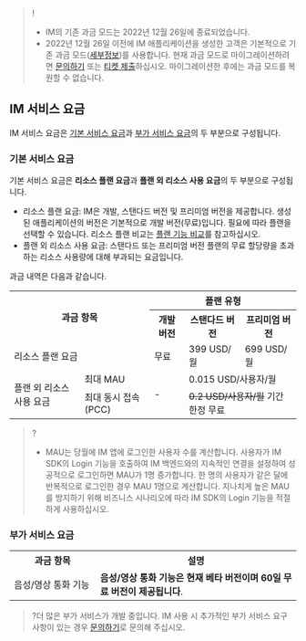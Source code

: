 ﻿> ! 
>- IM의 기존 과금 모드는 2022년 12월 26일에 종료되었습니다.
>- 2022년 12월 26일 이전에 IM 애플리케이션을 생성한 고객은 기본적으로 기존 과금 모드([세부정보](https://www.tencentcloud.com/document/product/1047/52470))를 사용합니다. 현재 과금 모드로 마이그레이션하려면 [문의하기](https://www.tencentcloud.com/contact-us) 또는 [티켓 제출](https://console.tencentcloud.com/workorder)하십시오. 마이그레이션한 후에는 과금 모드를 복원할 수 없습니다.
## IM 서비스 요금
IM 서비스 요금은 [기본 서비스 요금](#jc)과 [부가 서비스 요금](#zz)의 두 부분으로 구성됩니다.

### 기본 서비스 요금[](id:jc)
기본 서비스 요금은 **리소스 플랜 요금**과 **플랜 외 리소스 사용 요금**의 두 부분으로 구성됩니다.
- 리소스 플랜 요금: IM은 개발, 스탠다드 버전 및 프리미엄 버전을 제공합니다. 생성된 애플리케이션의 버전은 기본적으로 개발 버전(무료)입니다. 필요에 따라 플랜을 선택할 수 있습니다. 리소스 플랜 비교는 [플랜 기능 비교](#tc)를 참고하십시오.
- 플랜 외 리소스 사용 요금: 스탠다드 또는 프리미엄 버전 플랜의 무료 할당량을 초과하는 리소스 사용량에 대해 부과되는 요금입니다.


과금 내역은 다음과 같습니다.

<table >
<tbody>
 <tr>
<th colspan="2" rowspan="2" >과금 항목</td>

<th colspan="3">플랜 유형</td>
 </tr>
 <tr >
<th  >개발 버전</td>
<th  >스탠다드 버전</td>
<th  >프리미엄 버전</td>
 </tr>
 <tr>
<td colspan="2" >리소스 플랜 요금</td>

<td  >무료</td>
<td  >399 USD/월</td>
<td  >699 USD/월</td>
 </tr>
 <tr  >
<td rowspan="2" >플랜 외 리소스 사용 요금</td>
<td  >최대 MAU</td>
<td rowspan="2" >-</td>
<td colspan="2"  >0.015 USD/사용자/월</td>
 </tr>
 <tr >
<td  >최대 동시 접속(PCC)</td>
<td colspan="2"> <strike>0.2 USD/사용자/월</strike> 기간 한정 무료</td>
 </tr>
</tbody></table>

>?
>- MAU는 당월에 IM 앱에 로그인한 사용자 수를 계산합니다. 사용자가 IM SDK의 Login 기능을 호출하여 IM 백엔드와의 지속적인 연결을 설정하여 성공적으로 로그인하면 MAU가 1명 증가합니다. 한 명의 사용자가 같은 달에 반복적으로 로그인한 경우 MAU 1명으로 계산합니다. 지나치게 높은 MAU를 방지하기 위해 비즈니스 시나리오에 따라 IM SDK의 Login 기능을 적절하게 사용하십시오.

### 부가 서비스 요금[](id:zz)

<table>
<tr>
<th width="30%">과금 항목</th>
<th width="70%">설명</th>
</tr><tr>
<tr>
<td>음성/영상 통화 기능</td>
<td ><b>음성/영상 통화 기능은 현재 베타 버전이며 60일 무료 버전이 제공됩니다</b>.</td>
</tr></table>

>?더 많은 부가 서비스가 개발 중입니다. IM 사용 시 추가적인 부가 서비스 요구 사항이 있는 경우 [문의하기](https://www.tencentcloud.com/document/product/1047/41676)로 문의해 주십시오.